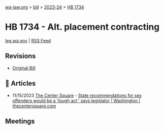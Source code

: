[wa-law.org](/) > [bill](/bill/) > [2023-24](/bill/2023-24/) > [HB 1734](/bill/2023-24/hb/1734/)

# HB 1734 - Alt. placement contracting
[leg.wa.gov](https://app.leg.wa.gov/billsummary?BillNumber=1734&Year=2023&Initiative=false) | [RSS Feed](./rss.xml)

## Revisions
* [Original Bill](1/)

## 📰 Articles
* 11/15/2023 [The Center Square](/org/the_center_square/) - [State recommendations for sex offenders would be a 'tough act,' says legislator | Washington | thecentersquare.com](https://www.thecentersquare.com/washington/article_ffad5472-83f9-11ee-9241-a7a092a20871.html#:~:text=House%20Bill%201734)

## Meetings